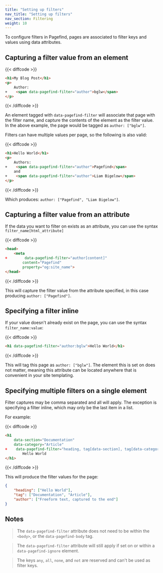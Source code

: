 ```yaml
---
title: "Setting up filters"
nav_title: "Setting up filters"
nav_section: Filtering
weight: 10
---
```


To configure filters in Pagefind, pages are associated to filter keys and values using data attributes.

## Capturing a filter value from an element

{{< diffcode >}}
```html
<h1>My Blog Post</h1>
<p>
    Author:
+    <span data-pagefind-filter="author">bglw</span>
</p>
```
{{< /diffcode >}}

An element tagged with `data-pagefind-filter` will associate that page with the filter name, and capture the contents of the element as the filter value. In the above example, the page would be tagged as `author: ["bglw"]`.

Filters can have multiple values per page, so the following is also valid:

{{< diffcode >}}
```html
<h1>Hello World</h1>
<p>
    Authors:
+    <span data-pagefind-filter="author">Pagefind</span>
    and
+    <span data-pagefind-filter="author">Liam Bigelow</span>
</p>
```
{{< /diffcode >}}

Which produces: `author: ["Pagefind", "Liam Bigelow"]`.

## Capturing a filter value from an attribute

If the data you want to filter on exists as an attribute, you can use the syntax `filter_name[html_attribute]`

{{< diffcode >}}
```html
<head>
    <meta
+        data-pagefind-filter="author[content]"
        content="Pagefind"
        property="og:site_name">
</head>
```
{{< /diffcode >}}

This will capture the filter value from the attribute specified, in this case producing `author: ["Pagefind"]`.

## Specifying a filter inline

If your value doesn't already exist on the page, you can use the syntax `filter_name:value`:

{{< diffcode >}}
```html
<h1 data-pagefind-filter="author:bglw">Hello World</h1>
```
{{< /diffcode >}}

This will tag this page as `author: ["bglw"]`. The element this is set on does not matter, meaning this attribute can be located anywhere that is convenient in your site templating.

## Specifying multiple filters on a single element

Filter captures may be comma separated and all will apply. The exception is specifying a filter inline, which may only be the last item in a list.

For example:

{{< diffcode >}}
```html
<h1
    data-section="Documentation"
    data-category="Article"
+    data-pagefind-filter="heading, tag[data-section], tag[data-category], author:Freeform text, captured to the end">
        Hello World
</h1>
```
{{< /diffcode >}}

This will produce the filter values for the page:

```json
{
    "heading": ["Hello World"],
    "tag": ["Documentation", "Article"],
    "author": ["Freeform text, captured to the end"]
}
```

## Notes

> The `data-pagefind-filter` attribute does not need to be within the `<body>`, or the `data-pagefind-body` tag.

> The `data-pagefind-filter` attribute will still apply if set on or within a `data-pagefind-ignore` element.

> The keys `any`, `all`, `none`, and `not` are reserved and can't be used as filter keys.
